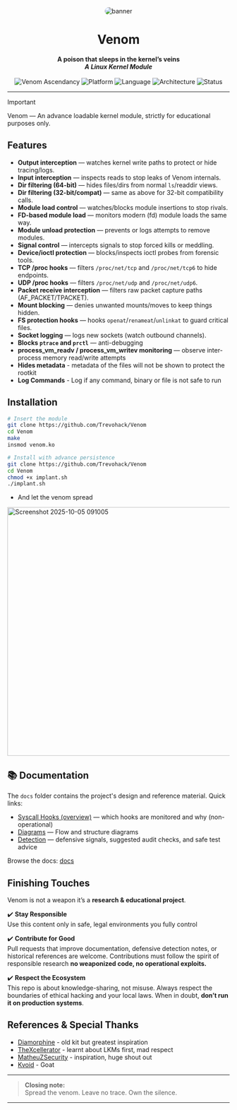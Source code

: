 <div align="center"> 
  <img src="https://i.postimg.cc/wBzfJZYW/venom.png" alt="banner" style="max-width:100%; border-radius:12px;"/> 
</div>

<h1 align="center">Venom</h1>

<div align="center">
  <strong>A poison that sleeps in the kernel’s veins</strong><br>
  <b><i>A Linux Kernel Module</i></b> 
  <br><br>
  <img alt="Venom Ascendancy" src="https://img.shields.io/static/v1?label=Venom&message=Ascendancy&labelColor=000000&color=FFFFFF&style=for-the-badge&logo=linux&logoColor=ff66cc">
  <img alt="Platform" src="https://img.shields.io/static/v1?label=Platform&message=Linux&labelColor=000000&color=FFFFFF&style=for-the-badge&logo=linux&logoColor=ff66cc">
  <img alt="Language" src="https://img.shields.io/static/v1?label=Made%20in&message=C&labelColor=000000&color=FFFFFF&style=for-the-badge&logo=c&logoColor=ff66cc">
  <img alt="Architecture" src="https://img.shields.io/static/v1?label=x64&message=Supported&labelColor=000000&color=FFFFFF&style=for-the-badge&logo=amd&logoColor=ff66cc">
  <img alt="Status" src="https://img.shields.io/static/v1?label=Tested&message=True&labelColor=000000&color=FFFFFF&style=for-the-badge&logo=checkmarx&logoColor=ff66cc">
</div>

--- 

> [!Important]
> Venom — An advance loadable kernel module, strictly for educational purposes only. 


## Features

* **Output interception** — watches kernel write paths to protect or hide tracing/logs.
* **Input interception** — inspects reads to stop leaks of Venom internals.
* **Dir filtering (64-bit)** — hides files/dirs from normal `ls`/readdir views.
* **Dir filtering (32-bit/compat)** — same as above for 32-bit compatibility calls.
* **Module load control** — watches/blocks module insertions to stop rivals.
* **FD-based module load** — monitors modern (fd) module loads the same way.
* **Module unload protection** — prevents or logs attempts to remove modules.
* **Signal control** — intercepts signals to stop forced kills or meddling.
* **Device/ioctl protection** — blocks/inspects ioctl probes from forensic tools.
* **TCP /proc hooks** — filters `/proc/net/tcp` and `/proc/net/tcp6` to hide endpoints.
* **UDP /proc hooks** — filters `/proc/net/udp` and `/proc/net/udp6`.
* **Packet receive interception** — filters raw packet capture paths (AF_PACKET/TPACKET).
* **Mount blocking** — denies unwanted mounts/moves to keep things hidden.
* **FS protection hooks** — hooks `openat`/`renameat`/`unlinkat` to guard critical files.
* **Socket logging** — logs new sockets (watch outbound channels).
* **Blocks `ptrace` and `prctl`** — anti-debugging
* **process_vm_readv / process_vm_writev monitoring** — observe inter-process memory read/write attempts
* **Hides metadata** - metadata of the files will not be shown to protect the rootkit
* **Log Commands** - Log if any command, binary or file is not safe to run


## Installation


```bash
# Insert the module
git clone https://github.com/Trevohack/Venom
cd Venom
make
insmod venom.ko

# Install with advance persistence
git clone https://github.com/Trevohack/Venom
cd Venom
chmod +x implant.sh
./implant.sh
```

- And let the venom spread 

<img width="1149" height="563" alt="Screenshot 2025-10-05 091005" src="https://github.com/user-attachments/assets/484549a0-43c1-48af-9abc-0f10170ddf7d" />



## 📚 Documentation

The `docs` folder contains the project's design and reference material. Quick links:

- [Syscall Hooks (overview)](./docs/syscalls.md) — which hooks are monitored and why (non-operational)  
- [Diagrams](./docs) — Flow and structure diagrams
- [Detection](./docs/detection) — defensive signals, suggested audit checks, and safe test advice

Browse the docs: [docs](./docs)


## Finishing Touches

Venom is not a weapon it’s a **research & educational project**.  

✔️ **Stay Responsible**  
Use this content only in safe, legal environments you fully control 

✔️ **Contribute for Good**  
Pull requests that improve documentation, defensive detection notes, or historical references are welcome. Contributions must follow the spirit of responsible research **no weaponized code, no operational exploits.**

✔️ **Respect the Ecosystem**  
This repo is about knowledge-sharing, not misuse. Always respect the boundaries of ethical hacking and your local laws. When in doubt, **don’t run it on production systems**.

## References & Special Thanks

- [Diamorphine](https://github.com/m0nad/Diamorphine) - old kit but greatest inspiration
- [TheXcellerator](https://xcellerator.github.io/posts/linux_rootkits_01/) - learnt about LKMs first, mad respect
- [MatheuZSecurity](https://github.com/MatheuZSecurity) - inspiration, huge shout out
- [Kvoid](https://github.com/carloslack/KoviD) - Goat


---

> **Closing note:**  
> Spread the venom. Leave no trace. Own the silence. 

--- 
